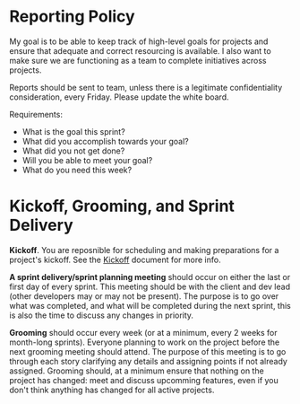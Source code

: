 # Reporting Policy
My goal is to be able to keep track of high-level goals for projects and ensure that adequate and correct resourcing is available.  I also want to make sure we are functioning as a team to complete initiatives across projects.

Reports should be sent to team, unless there is a legitimate confidentiality consideration, every Friday.  Please update the white board.

Requirements:
- What is the goal this sprint?
- What did you accomplish towards your goal?
- What did you not get done?
- Will you be able to meet your goal?
- What do you need this week?

# Kickoff, Grooming, and Sprint Delivery
**Kickoff**. You are reposnible for scheduling and making preparations for a project's kickoff.  See the [Kickoff](/processes/KICKOFF.md) document for more info.

**A sprint delivery/sprint planning meeting** should occur on either the last or first day of every sprint. This meeting should be with the client and dev lead (other developers may or may not be present). The purpose is to go over what was completed, and what will be completed during the next sprint, this is also the time to discuss any changes in priority.

**Grooming** should occur every week (or at a minimum, every 2 weeks for month-long sprints). Everyone planning to work on the project before the next grooming meeting should attend. The purpose of this meeting is to go through each story clarifying any details and assigning points if not already assigned. Grooming should, at a minimum ensure that nothing on the project has changed: meet and discuss upcomming features, even if you don't think anything has changed for all active projects.

